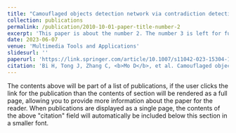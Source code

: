 ```yaml
---
title: "Camouflaged objects detection network via contradiction detection and feature aggregation"
collection: publications
permalink: /publication/2010-10-01-paper-title-number-2
excerpt: 'This paper is about the number 2. The number 3 is left for future work.'
date: 2023-06-07
venue: 'Multimedia Tools and Applications'
slidesurl: ''
paperurl: 'https://link.springer.com/article/10.1007/s11042-023-15304-1'
citation: 'Bi H, Tong J, Zhang C, <b>Mo D</b>, et al. Camouflaged objects detection network via contradiction detection and feature aggregation[J]. <i>Multimedia Tools and Applications</i>, 2024, 83(3): 9161-9179.'
---
```


The contents above will be part of a list of publications, if the user clicks the link for the publication than the contents of section will be rendered as a full page, allowing you to provide more information about the paper for the reader. When publications are displayed as a single page, the contents of the above "citation" field will automatically be included below this section in a smaller font.
